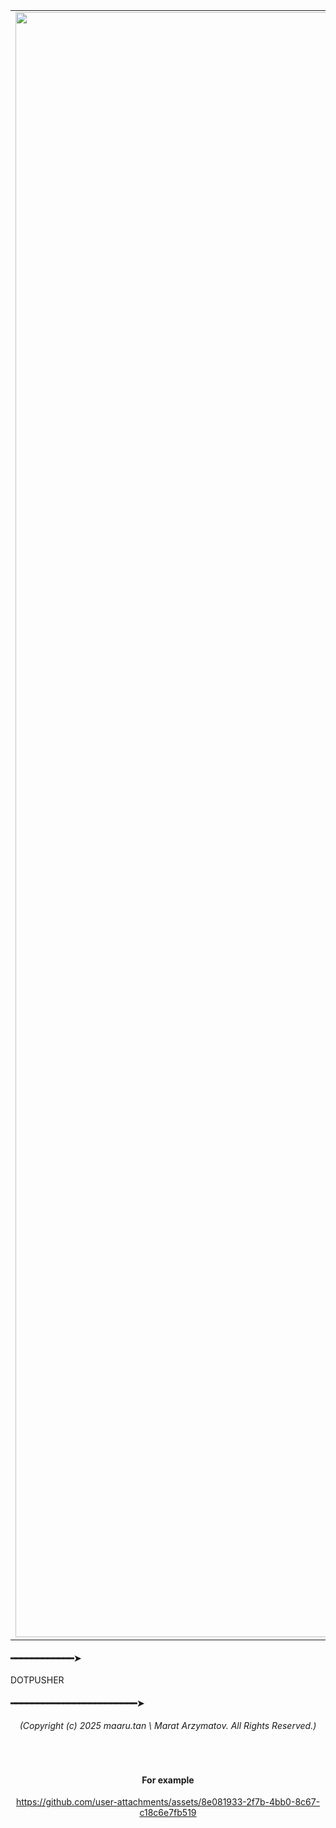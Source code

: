 <table align="center">
  <tr>
    <td><img src="https://github.com/user-attachments/assets/f340a733-1423-4095-84e9-99c6f8aa2f32" width="2600"/></td>
    <td>
        <p size="20px">
          <strong>dotpusher</strong> - is a mini script written in Python that allows you to copy
          [dotfiles] declaratively to the result directory and then push them to a
          remote repository without imperative intervention.
        </p>
    </td>
  </tr>
</table>

<p align="left">
  <h4>━━━━━━━━━━━━➤</h4> DOTPUSHER<br/> 
</p>
<h4> ━━━━━━━━━━━━━━━━━━━━━━━━➤</h4>

<div align="center">
  <h6> (Copyright (c) 2025 maaru.tan \ Marat Arzymatov. All Rights Reserved.)</h6> <br>

#### **For example**

https://github.com/user-attachments/assets/8e081933-2f7b-4bb0-8c67-c18c6e7fb519

</div>

